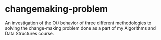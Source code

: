 # changemaking-problem
An investigation of the O() behavior of three different methodologies to solving the change-making problem done as a part of my Algorithms and Data Structures course.
